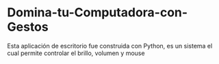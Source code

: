 # Domina-tu-Computadora-con-Gestos
Esta aplicación de escritorio fue construida con Python, es un sistema el cual permite controlar el brillo, volumen y mouse
